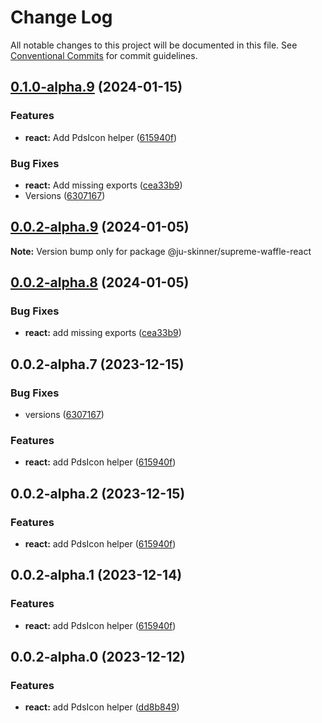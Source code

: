 # Change Log

All notable changes to this project will be documented in this file.
See [Conventional Commits](https://conventionalcommits.org) for commit guidelines.

## [0.1.0-alpha.9](https://github.com/ju-Skinner/supreme-waffle/compare/supreme-waffle-react-v0.0.2-alpha.9...supreme-waffle-react-v0.1.0-alpha.9) (2024-01-15)


### Features

* **react:** Add PdsIcon helper ([615940f](https://github.com/ju-Skinner/supreme-waffle/commit/615940f1817d7aa68e6124eae076958c22fe90aa))


### Bug Fixes

* **react:** Add missing exports ([cea33b9](https://github.com/ju-Skinner/supreme-waffle/commit/cea33b9b360993cafbc8be7cb547e3b2a3338336))
* Versions ([6307167](https://github.com/ju-Skinner/supreme-waffle/commit/630716711abf92fcd82bedf94445742512799f57))

## [0.0.2-alpha.9](https://github.com/ju-Skinner/supreme-waffle/compare/@ju-skinner/supreme-waffle-react@0.0.2-alpha.8...@ju-skinner/supreme-waffle-react@0.0.2-alpha.9) (2024-01-05)

**Note:** Version bump only for package @ju-skinner/supreme-waffle-react





## [0.0.2-alpha.8](https://github.com/ju-Skinner/supreme-waffle/compare/@ju-skinner/supreme-waffle-react@0.0.2-alpha.7...@ju-skinner/supreme-waffle-react@0.0.2-alpha.8) (2024-01-05)


### Bug Fixes

* **react:** add missing exports ([cea33b9](https://github.com/ju-Skinner/supreme-waffle/commit/cea33b9b360993cafbc8be7cb547e3b2a3338336))





## 0.0.2-alpha.7 (2023-12-15)


### Bug Fixes

* versions ([6307167](https://github.com/ju-Skinner/supreme-waffle/commit/630716711abf92fcd82bedf94445742512799f57))


### Features

* **react:** add PdsIcon helper ([615940f](https://github.com/ju-Skinner/supreme-waffle/commit/615940f1817d7aa68e6124eae076958c22fe90aa))





## 0.0.2-alpha.2 (2023-12-15)


### Features

* **react:** add PdsIcon helper ([615940f](https://github.com/ju-Skinner/supreme-waffle/commit/615940f1817d7aa68e6124eae076958c22fe90aa))





## 0.0.2-alpha.1 (2023-12-14)


### Features

* **react:** add PdsIcon helper ([615940f](https://github.com/ju-Skinner/supreme-waffle/commit/615940f1817d7aa68e6124eae076958c22fe90aa))





## 0.0.2-alpha.0 (2023-12-12)


### Features

* **react:** add PdsIcon helper ([dd8b849](https://github.com/ju-Skinner/supreme-waffle/commit/dd8b8495dc928f38ccf790f0763aaa72c2b33ba1))
